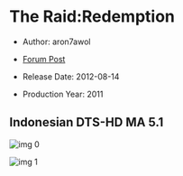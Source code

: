 # The Raid:Redemption

* Author: aron7awol

* [Forum Post](https://www.avsforum.com/threads/bass-eq-for-filtered-movies.2995212/post-59347208)

* Release Date: 2012-08-14
* Production Year: 2011

## Indonesian DTS-HD MA 5.1

![img 0](https://i.imgur.com/28FO1Y0.jpg)

![img 1](https://i.imgur.com/Z8mcKyB.png)

